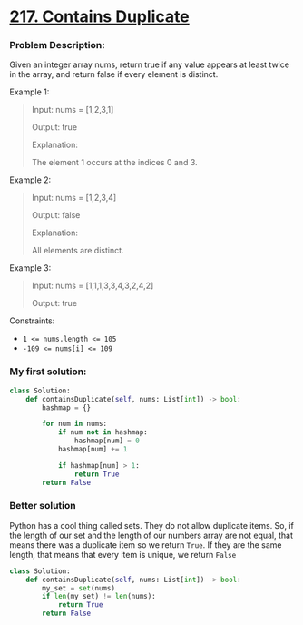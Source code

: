 # [217. Contains Duplicate](https://leetcode.com/problems/contains-duplicate/)

### Problem Description:

Given an integer array nums, return true if any value appears at least twice in the array, and return false if every element is distinct.
 

Example 1:
> Input: nums = [1,2,3,1]
>
> Output: true
>
> Explanation:
>
> The element 1 occurs at the indices 0 and 3.

Example 2:
> Input: nums = [1,2,3,4]
>
> Output: false
>
> Explanation:
>
> All elements are distinct.

Example 3:
> Input: nums = [1,1,1,3,3,4,3,2,4,2]
>
> Output: true

Constraints:

- `1 <= nums.length <= 105`
- `-109 <= nums[i] <= 109`


### My first solution:
``` py
class Solution:
    def containsDuplicate(self, nums: List[int]) -> bool:
        hashmap = {}

        for num in nums:
            if num not in hashmap:
                hashmap[num] = 0
            hashmap[num] += 1

            if hashmap[num] > 1:
                return True
        return False
```


### Better solution

Python has a cool thing called sets. They do not allow duplicate items. So, if the length of our set and the length of our numbers array are not equal, that means there was a duplicate item so we return `True`. If they are the same length, that means that every item is unique, we return `False`

``` py
class Solution:
    def containsDuplicate(self, nums: List[int]) -> bool:
        my_set = set(nums)
        if len(my_set) != len(nums):
            return True
        return False
```